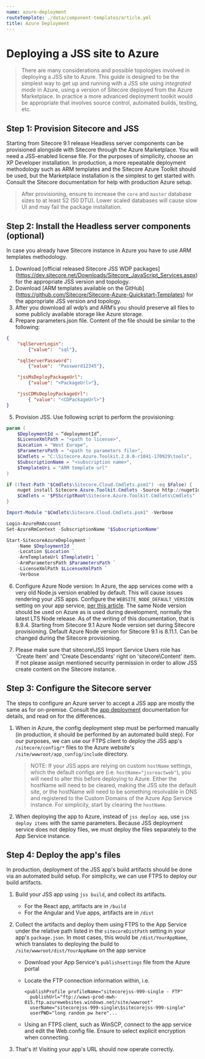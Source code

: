 ```yaml
---
name: azure-deployment
routeTemplate: ./data/component-templates/article.yml
title: Azure Deployment
---
```


# Deploying a JSS site to Azure

> There are many considerations and possible topologies involved in deploying a JSS site to Azure. This guide is designed to be the simplest way to get up and running with a JSS site using _integrated mode_ in Azure, using a version of Sitecore deployed from the Azure Marketplace. In practice a more advanced deployment toolkit would be appropriate that involves source control, automated builds, testing, etc.

## Step 1: Provision Sitecore and JSS

Starting from Sitecore 9.1 release Headless server components can be provisioned alongside with Sitecore through the Azure Marketplace. You will need a JSS-enabled license file. For the purposes of simplicity, choose an XP Developer installation. In production, a more repeatable deployment methodology such as ARM templates and the Sitecore Azure Toolkit should be used, but the Marketplace installation is the simplest to get started with. Consult the Sitecore documentation for help with production Azure setup.

> After provisioning, ensure to increase the `core` and `master` database sizes to at least S2 (50 DTU). Lower scaled databases will cause slow UI and may fail the package installation.

## Step 2: Install the Headless server components (optional)

In case you already have Sitecore instance in Azure you have to use ARM templates methodology.
1. Download [official released Sitecore JSS WDP packages] (https://dev.sitecore.net/Downloads/Sitecore_JavaScript_Services.aspx) for the appropriate JSS version and topology.
1. Download [ARM templates available on the GitHub] (https://github.com/Sitecore/Sitecore-Azure-Quickstart-Templates) for the appropriate JSS version and topology.
1.	After you download all wdp’s and ARM’s you should preserve all files to some publicly available storage like Azure storage.
1. Prepare parameters.json file. Content of the file should be similar to the following:
```json
{	 
    "sqlServerLogin":  
        {"value":  "sql"},

    "sqlServerPassword":  
        {"value":  "Password12345"},

    "jssMsDeployPackageUrl":
        {"value": "<PackageUrl>"},

    "jssCDMsDeployPackageUrl":
        { "value": "<CDPackageUrl>"}
}

```
5. Provision JSS. Use following script to perform the provisioning:
```powershell
param (
    $DeploymentId = “deploymentId”,
    $LicenseXmlPath = "<path to license>",
    $Location = "West Europe",
    $ParametersPath = "<path to parameters file>",
    $Cmdlets = "C:\Sitecore.Azure.Toolkit.2.0.0-r1041-170929\tools",
    $SubscriptionName = "<subscription name>",
    $TemplateUri = "ARM template url"
)

if ((Test-Path "$Cmdlets\Sitecore.Cloud.Cmdlets.psm1") -eq $False) {
    nuget install Sitecore.Azure.Toolkit.Cmdlets -Source http://nuget1dk1:8181/nuget/Cloud/ -x -Prerelease
    $Cmdlets = "$PSScriptRoot\Sitecore.Azure.Toolkit.Cmdlets\Cmdlets"
}

Import-Module "$Cmdlets\Sitecore.Cloud.Cmdlets.psm1" -Verbose

Login-AzureRmAccount
Set-AzureRmContext -SubscriptionName "$SubscriptionName"

Start-SitecoreAzureDeployment `
    -Name $DeploymentId `
    -Location $Location `
    -ArmTemplateUrl $TemplateUri `
    -ArmParametersPath $ParametersPath `
    -LicenseXmlPath $LicenseXmlPath `
    -Verbose

```
6. Configure Azure Node version: In Azure, the app services come with a very old Node.js version enabled by default. This will cause issues rendering your JSS apps. Configure the `WEBSITE_NODE_DEFAULT_VERSION` setting on your app service, [per this article](https://blogs.msdn.microsoft.com/azureossds/2016/04/20/nodejs-and-npm-versions-on-azure-app-services/). The same Node version should be used on Azure as is used during development, normally the latest LTS Node release. As of the writing of this documentation, that is 8.9.4. Starting from Sitecore 9.1 Azure Node version set during Sitecore provisioning. Default Azure Node version for Sitecore 9.1 is 8.11.1. Can be changed during the Sitecore provisioning.

7. Please make sure that sitecore\JSS Import Service Users role has 'Create Item' and 'Create Descendants' right on 'sitecore\Content' item. If not please assign mentioned security permission in order to allow JSS create content on the Sitecore instance.

## Step 3: Configure the Sitecore server

The steps to configure an Azure server to accept a JSS app are mostly the same as for on-premise. Consult the [app deployment](/docs/getting-started/app-deployment) documentation for details, and read on for the differences.

1. When in Azure, the config deployment step must be performed manually (in production, it should be performed by an automated build step). For our purposes, we can use our FTPS client to deploy the JSS app's `/sitecore/config/*` files to the Azure website's `/site/wwwroot/app_config/include` directory.

    > NOTE: If your JSS apps are relying on custom `hostName` settings, which the default configs are (i.e. `hostName="jssreactweb"`), you will need to alter this before deploying to Azure. Either the hostName will need to be cleared, making the JSS site the default site, or the hostName will need to be something resolvable in DNS and registered to the Custom Domains of the Azure App Service instance. For simplicity, start by clearing the `hostName`.

1. When deploying the app to Azure, instead of `jss deploy app`, use `jss deploy items` with the same parameters. Because JSS deployment service does not deploy files, we must deploy the files separately to the App Service instance.

## Step 4: Deploy the app's files

In production, deployment of the JSS app's build artifacts should be done via an automated build setup. For simplicity, we can use FTPS to deploy our build artifacts.

1. Build your JSS app using `jss build`, and collect its artifacts.
    * For the React app, artifacts are in `/build`
    * For the Angular and Vue apps, artifacts are in `/dist`
1. Collect the artifacts and deploy them using FTPS to the App Service under the relative path listed in the `sitecoreDistPath` setting in your app's `package.json`. In most cases, this would be `/dist/YourAppName`, which translates to deploying the build to `/site/wwwroot/dist/YourAppName` on the app service
    * Download your App Service's `publishsettings` file from the Azure portal
    * Locate the FTP connection information within, i.e. 

        ```
        <publishProfile profileName="sitecorejss-999-single - FTP" 
          publishUrl="ftp://waws-prod-mwh-015.ftp.azurewebsites.windows.net/site/wwwroot" 
          userName="sitecorejss-999-single\$sitecorejss-999-single" 
          userPWD="long random pw here"...
        ```
    * Using an FTPS client, such as WinSCP, connect to the app service and edit the Web.config file. Ensure to select explicit encryption when connecting.

1. That's it! Visiting your app's URL should now operate correctly.